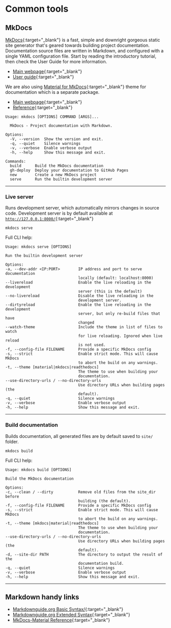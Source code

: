 # Common tools

## MkDocs

[MkDocs](https://www.mkdocs.org/){:target="\_blank"} is a fast, simple and
downright gorgeous static site generator that's geared towards building project
documentation. Documentation source files are written in Markdown, and
configured with a single YAML configuration file. Start by reading the
introductory tutorial, then check the User Guide for more information.

- [Main webpage](https://www.mkdocs.org/){:target="\_blank"}
- [User guide](https://www.mkdocs.org/user-guide/){:target="\_blank"}

We are also using
[Material for MkDocs](https://squidfunk.github.io/mkdocs-material/){:target="\_blank"}
theme for documentation which is a separate package.

- [Main webpage](https://squidfunk.github.io/mkdocs-material/){:target="\_blank"}
- [Reference](https://squidfunk.github.io/mkdocs-material/reference/){:target="\_blank"}

```
Usage: mkdocs [OPTIONS] COMMAND [ARGS]...

  MkDocs - Project documentation with Markdown.

Options:
  -V, --version  Show the version and exit.
  -q, --quiet    Silence warnings
  -v, --verbose  Enable verbose output
  -h, --help     Show this message and exit.

Commands:
  build      Build the MkDocs documentation
  gh-deploy  Deploy your documentation to GitHub Pages
  new        Create a new MkDocs project
  serve      Run the builtin development server
```

______________________________________________________________________

### Live server

Runs development server, which automatically mirrors changes in source code.
Development server is by default available at
[`http://127.0.0.1:8000/`](http://127.0.0.1:8000/){:target="\_blank"}

```shell
mkdocs serve
```

Full CLI help:

```
Usage: mkdocs serve [OPTIONS]

Run the builtin development server

Options:
-a, --dev-addr <IP:PORT>        IP address and port to serve documentation
                                locally (default: localhost:8000)
--livereload                    Enable the live reloading in the development
                                server (this is the default)
--no-livereload                 Disable the live reloading in the
                                development server.
--dirtyreload                   Enable the live reloading in the development
                                server, but only re-build files that have
                                changed
--watch-theme                   Include the theme in list of files to watch
                                for live reloading. Ignored when live reload
                                is not used.
-f, --config-file FILENAME      Provide a specific MkDocs config
-s, --strict                    Enable strict mode. This will cause MkDocs
                                to abort the build on any warnings.
-t, --theme [material|mkdocs|readthedocs]
                                The theme to use when building your
                                documentation.
--use-directory-urls / --no-directory-urls
                                Use directory URLs when building pages (the
                                default).
-q, --quiet                     Silence warnings
-v, --verbose                   Enable verbose output
-h, --help                      Show this message and exit.
```

______________________________________________________________________

### Build documentation

Builds documentation, all generated files are by default saved to `site/`
folder.

```shell
mkdocs build
```

Full CLI help:

```
Usage: mkdocs build [OPTIONS]

Build the MkDocs documentation

Options:
-c, --clean / --dirty           Remove old files from the site_dir before
                                building (the default).
-f, --config-file FILENAME      Provide a specific MkDocs config
-s, --strict                    Enable strict mode. This will cause MkDocs
                                to abort the build on any warnings.
-t, --theme [mkdocs|material|readthedocs]
                                The theme to use when building your
                                documentation.
--use-directory-urls / --no-directory-urls
                                Use directory URLs when building pages (the
                                default).
-d, --site-dir PATH             The directory to output the result of the
                                documentation build.
-q, --quiet                     Silence warnings
-v, --verbose                   Enable verbose output
-h, --help                      Show this message and exit.
```

______________________________________________________________________

## Markdown handy links

- [Markdownguide.org Basic Syntax/](https://www.markdownguide.org/basic-syntax/){:target="\_blank"}
- [Markdownguide.org Extended Syntax](https://www.markdownguide.org/extended-syntax/){:target="\_blank"}
- [MkDocs-Material Reference](https://squidfunk.github.io/mkdocs-material/reference/){:target="\_blank"}
